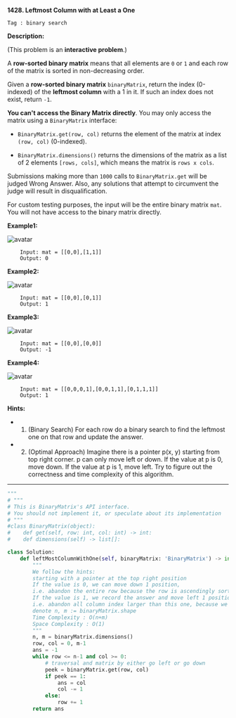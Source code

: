 **1428. Leftmost Column with at Least a One**

```Tag : binary search```

**Description:**

(This problem is an **interactive problem**.)

A **row-sorted binary matrix** means that all elements are ```0``` or ```1``` and each row of the matrix is sorted in non-decreasing order.

Given a **row-sorted binary matrix** ```binaryMatrix```, return the index (0-indexed) of the **leftmost column** with a 1 in it. If such an index does not exist, return ```-1```.

**You can't access the Binary Matrix directly**. You may only access the matrix using a ```BinaryMatrix``` interface:

+ ```BinaryMatrix.get(row, col)``` returns the element of the matrix at index ```(row, col)``` (0-indexed).

+ ```BinaryMatrix.dimensions()``` returns the dimensions of the matrix as a list of 2 elements ```[rows, cols]```, which means the matrix is ```rows x cols```.

Submissions making more than ```1000``` calls to ```BinaryMatrix.get``` will be judged Wrong Answer. Also, any solutions that attempt to circumvent the judge will result in disqualification.

For custom testing purposes, the input will be the entire binary matrix ```mat```. You will not have access to the binary matrix directly.

**Example1:**

![avatar](Fig/1428-E1.jpg)

		Input: mat = [[0,0],[1,1]]
		Output: 0

**Example2:**

![avatar](Fig/1428-E2.jpg)

		Input: mat = [[0,0],[0,1]]
		Output: 1

**Example3:**

![avatar](Fig/1428-E3.jpg)

		Input: mat = [[0,0],[0,0]]
		Output: -1

**Example4:**

![avatar](Fig/1428-E4.jpg)

		Input: mat = [[0,0,0,1],[0,0,1,1],[0,1,1,1]]
		Output: 1



**Hints:**

+ 1. (Binary Search) For each row do a binary search to find the leftmost one on that row and update the answer.

+ 2. (Optimal Approach) Imagine there is a pointer p(x, y) starting from top right corner. p can only move left or down. If the value at p is 0, move down. If the value at p is 1, move left. Try to figure out the correctness and time complexity of this algorithm.

-----------

```python
"""
# """
# This is BinaryMatrix's API interface.
# You should not implement it, or speculate about its implementation
# """
#class BinaryMatrix(object):
#    def get(self, row: int, col: int) -> int:
#    def dimensions(self) -> list[]:

class Solution:
    def leftMostColumnWithOne(self, binaryMatrix: 'BinaryMatrix') -> int:
        """
        We follow the hints:
        starting with a pointer at the top right position
        If the value is 0, we can move down 1 position, 
        i.e. abandon the entire row because the row is ascendingly sorted
        If the value is 1, we record the answer and move left 1 position,
        i.e. abandon all column index larger than this one, because we already had a "smaller" answer found
        denote n, m := binaryMatrix.shape
        Time Complexity : O(n+m)
        Space Complexity : O(1)
        """
        n, m = binaryMatrix.dimensions()
        row, col = 0, m-1
        ans = -1
        while row <= n-1 and col >= 0:
            # traversal and matrix by either go left or go down
            peek = binaryMatrix.get(row, col)
            if peek == 1:
                ans = col
                col -= 1
            else:
                row += 1
        return ans
```
